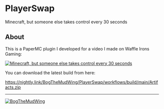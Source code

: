 # PlayerSwap

Minecraft, but someone else takes control every 30 seconds

## About

This is a PaperMC plugin I developed for a video I made on Waffle Irons Gaming:

[![Minecraft, but someone else takes control every 30 seconds](https://i.ytimg.com/vi/DUT2DGM2NlU/maxresdefault.jpg)](https://www.youtube.com/watch?v=DUT2DGM2NlU)

You can download the latest build from here:

https://nightly.link/BogTheMudWing/PlayerSwap/workflows/build/main/Artifacts.zip

---

[![BogTheMudWing](https://nextcloud.macver.org/apps/files_sharing/publicpreview/jyWLnm4i724mxXg?file=/&fileId=61792&x=3390&y=1906&a=true&etag=c43260166526abc326861afd5244df8e)](https://blog.macver.org/about-me)
